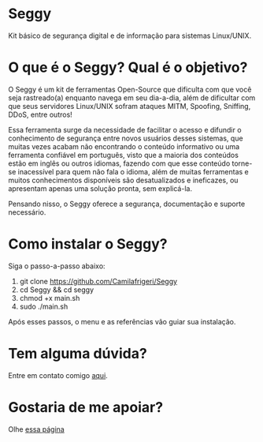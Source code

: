 # Seggy
Kit básico de segurança digital e de informação para sistemas Linux/UNIX.

# O que é o Seggy? Qual é o objetivo?
O Seggy é um kit de ferramentas Open-Source que dificulta com que você seja rastreado(a) enquanto navega em seu dia-a-dia, além de dificultar com que seus servidores Linux/UNIX sofram ataques MITM, Spoofing, Sniffing, DDoS, entre outros!

Essa ferramenta surge da necessidade de facilitar o acesso e difundir o conhecimento de segurança entre novos usuários desses sistemas, que muitas vezes acabam não encontrando o conteúdo informativo ou uma ferramenta confiável em português, visto que a maioria dos conteúdos estão em inglês ou outros idiomas, fazendo com que esse conteúdo torne-se 
inacessível para quem não fala o idioma, além de muitas ferramentas e muitos conhecimentos disponíveis são desatualizados e ineficazes, ou apresentam apenas uma solução pronta, sem explicá-la.

Pensando nisso, o Seggy oferece a segurança, documentação e suporte necessário.

# Como instalar o Seggy?
Siga o passo-a-passo abaixo:

1. git clone https://github.com/Camilafrigeri/Seggy
2. cd Seggy && cd seggy
3. chmod +x main.sh
4. sudo ./main.sh

Após esses passos, o menu e as referências vão guiar sua instalação.

# Tem alguma dúvida?
Entre em contato comigo [aqui](https://camilafrigeri.web.app/contatos.html).

# Gostaria de me apoiar?
Olhe [essa página](https://camilafrigeri.web.app/apoie.html)
